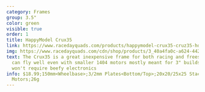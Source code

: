```yaml
---
category: Frames
group: 3.5"
color: green
visible: true
order: 1
title: HappyModel Crux35
link: https://www.racedayquads.com/products/happymodel-crux35-cruz35-hd-3-5-frame?keyword=crux35
img: https://www.racedayquads.com/cdn/shop/products/3_40a4fa0c-a624-4424-b62d-93bb9bea06da_650x650.jpg?v=1634421032
text: The Crux35 is a great inexpensive frame for both racing and freestyle. It
  can fly well even with smaller 1404 motors mostly meant for 3" builds, and
  won't require beefy electronics
info: $18.99;150mm<Wheelbase>;3/2mm Plates<Bottom/Top>;20x20/25x25 Stacks;9x9
  Motors;26g
---
```

